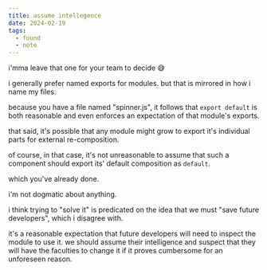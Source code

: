 ```yaml
---
title: assume intellegence
date: 2024-02-19
tags:
  - found
  - note
---
```


i'mma leave that one for your team to decide 😅

i generally prefer named exports for modules.
but that is mirrored in how i name my files.

because you have a file named "spinner.js", it follows that `export default` is both reasonable and even enforces an expectation of that module's exports.

that said, it's possible that any module might grow to export it's individual parts for external re-composition.

of course, in that case, it's not unreasonable to assume that such a component should export its' default composition as `default`.

which you've already done.

i'm not dogmatic about anything.

i think trying to "solve it" is predicated on the idea that we must "save future developers", which i disagree with.

it's a reasonable expectation that future developers will need to inspect the module to use it.
we should assume their intelligence and suspect that they will have the faculties to change it if it proves cumbersome for an unforeseen reason.
